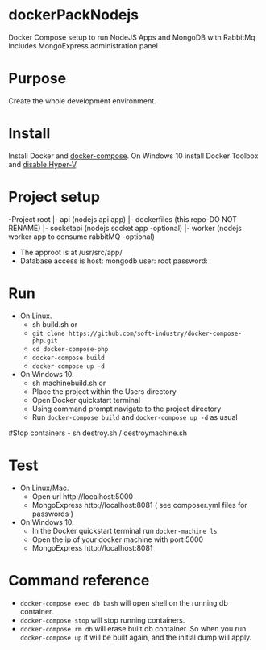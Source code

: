 # dockerPackNodejs

Docker Compose setup to run NodeJS Apps and MongoDB with RabbitMq
Includes MongoExpress administration panel 
# Purpose

Create the whole development environment.

# Install

Install Docker and [docker-compose](https://docs.docker.com/compose/install/).
On Windows 10 install Docker Toolbox and [disable Hyper-V](http://www.poweronplatforms.com/enable-disable-hyper-v-windows-10-8/).

# Project setup
-Project root
|- api (nodejs api app)
|- dockerfiles (this repo-DO NOT RENAME)
|- socketapi (nodejs socket app -optional)
|- worker (nodejs worker app to consume rabbitMQ -optional)



* The approot is at /usr/src/app/
* Database access is
  host: mongodb
  user: root 
  password: 

# Run

* On Linux.
	- sh build.sh 
	  or 
	- `git clone https://github.com/soft-industry/docker-compose-php.git`
	- `cd docker-compose-php`
	- `docker-compose build`
	- `docker-compose up -d`
* On Windows 10.
	- sh machinebuild.sh 
         or
	- Place the project within the Users directory
	- Open Docker quickstart terminal
	- Using command prompt navigate to the project directory
	- Run `docker-compose build` and `docker-compose up -d` as usual

#Stop containers 
	- sh destroy.sh / destroymachine.sh

# Test

* On Linux/Mac.
	- Open url http://localhost:5000
	- MongoExpress http://localhost:8081 ( see composer.yml files for passwords )
* On Windows 10.
	- In the Docker quickstart terminal run `docker-machine ls`
	- Open the ip of your docker machine with port 5000
	- MongoExpress http://localhost:8081

# Command reference

* `docker-compose exec db bash` will open shell on the running db container.
* `docker-compose stop` will stop running containers.
* `docker-compose rm db` will erase built db container. So when you run `docker-compose up` it will be built again, and the initial dump will apply.

